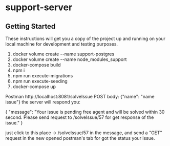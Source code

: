 # support-server

## Getting Started

These instructions will get you a copy of the project up and running on your local machine for development and testing purposes.

1) docker volume create --name support-postgres
2) docker volume create --name node_modules_support
3) docker-compose build
4) npm i   
5) npm run execute-migrations
6) npm run execute-seeding
7) docker-compose up

Postman
http://localhost:8081/solveIssue POST body: {"name": "name issue"}
the server will respond you:

{
"message": "Your issue is pending free agent and will be solved within 30 second.
Please send request to /solveIssue/57 for get response of the issue."
}

just click to this place -> /solveIssue/57 in the message, 
and send a "GET" request in the new opened postman's tab for got the status your issue.

